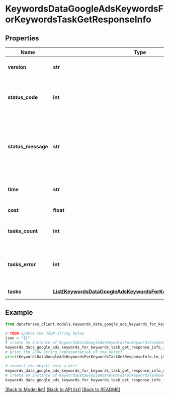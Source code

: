 # KeywordsDataGoogleAdsKeywordsForKeywordsTaskGetResponseInfo


## Properties

Name | Type | Description | Notes
------------ | ------------- | ------------- | -------------
**version** | **str** | the current version of the API | [optional] 
**status_code** | **int** | general status code you can find the full list of the response codes here | [optional] 
**status_message** | **str** | general informational message you can find the full list of general informational messages here | [optional] 
**time** | **str** | total execution time, seconds | [optional] 
**cost** | **float** | total tasks cost, USD | [optional] 
**tasks_count** | **int** | the number of tasks in the tasks array | [optional] 
**tasks_error** | **int** | the number of tasks in the tasks array returned with an error | [optional] 
**tasks** | [**List[KeywordsDataGoogleAdsKeywordsForKeywordsTaskGetTaskInfo]**](KeywordsDataGoogleAdsKeywordsForKeywordsTaskGetTaskInfo.md) | array of tasks | [optional] 

## Example

```python
from dataforseo_client.models.keywords_data_google_ads_keywords_for_keywords_task_get_response_info import KeywordsDataGoogleAdsKeywordsForKeywordsTaskGetResponseInfo

# TODO update the JSON string below
json = "{}"
# create an instance of KeywordsDataGoogleAdsKeywordsForKeywordsTaskGetResponseInfo from a JSON string
keywords_data_google_ads_keywords_for_keywords_task_get_response_info_instance = KeywordsDataGoogleAdsKeywordsForKeywordsTaskGetResponseInfo.from_json(json)
# print the JSON string representation of the object
print(KeywordsDataGoogleAdsKeywordsForKeywordsTaskGetResponseInfo.to_json())

# convert the object into a dict
keywords_data_google_ads_keywords_for_keywords_task_get_response_info_dict = keywords_data_google_ads_keywords_for_keywords_task_get_response_info_instance.to_dict()
# create an instance of KeywordsDataGoogleAdsKeywordsForKeywordsTaskGetResponseInfo from a dict
keywords_data_google_ads_keywords_for_keywords_task_get_response_info_form_dict = keywords_data_google_ads_keywords_for_keywords_task_get_response_info.from_dict(keywords_data_google_ads_keywords_for_keywords_task_get_response_info_dict)
```
[[Back to Model list]](../README.md#documentation-for-models) [[Back to API list]](../README.md#documentation-for-api-endpoints) [[Back to README]](../README.md)


